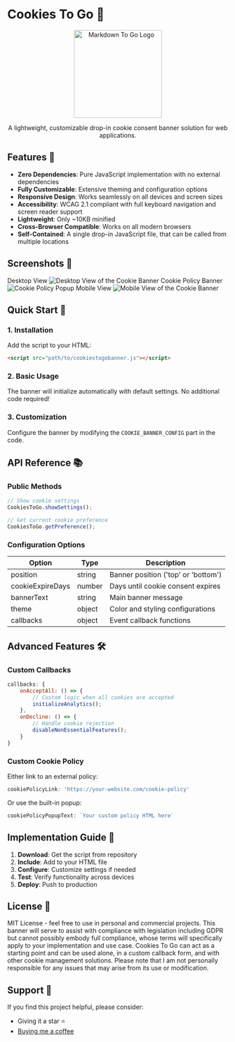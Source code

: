 # Cookies To Go 🍪

<p align="center">
  <img src="https://i.ibb.co/tM55Sq3Q/Cookies-To-Go-Logo.png" alt="Markdown To Go Logo" width="200"/>
</p>

<p align="center">
A lightweight, customizable drop-in cookie consent banner solution for web applications.
</p>

## Features 🚀

- **Zero Dependencies**: Pure JavaScript implementation with no external dependencies
- **Fully Customizable**: Extensive theming and configuration options
- **Responsive Design**: Works seamlessly on all devices and screen sizes
- **Accessibility**: WCAG 2.1 compliant with full keyboard navigation and screen reader support
- **Lightweight**: Only ~10KB minified
- **Cross-Browser Compatible**: Works on all modern browsers
- **Self-Contained**: A single drop-in JavaScript file, that can be called from multiple locations

## Screenshots 📸
Desktop View
![Desktop View of the Cookie Banner](https://i.ibb.co/Kpz3Dj0M/cookiestogo-1.png)
Cookie Policy Banner
![Cookie Policy Popup](https://i.ibb.co/tpvjNX8w/cookiestogo-2.png)
Mobile View
![Mobile View of the Cookie Banner](https://i.ibb.co/b5r9zgWz/cookiestogo-3.png)

## Quick Start 🎯

### 1. Installation

Add the script to your HTML:

```html
<script src="path/to/cookiestogobanner.js"></script>
```

### 2. Basic Usage

The banner will initialize automatically with default settings. No additional code required!

### 3. Customization

Configure the banner by modifying the `COOKIE_BANNER_CONFIG` part in the code.

## API Reference 📚

### Public Methods

```javascript
// Show cookie settings
CookiesToGo.showSettings();

// Get current cookie preference
CookiesToGo.getPreference();
```

### Configuration Options

| Option | Type | Description |
|--------|------|-------------|
| position | string | Banner position ('top' or 'bottom') |
| cookieExpireDays | number | Days until cookie consent expires |
| bannerText | string | Main banner message |
| theme | object | Color and styling configurations |
| callbacks | object | Event callback functions |

## Advanced Features 🛠️

### Custom Callbacks

```javascript
callbacks: {
    onAcceptAll: () => {
        // Custom logic when all cookies are accepted
        initializeAnalytics();
    },
    onDecline: () => {
        // Handle cookie rejection
        disableNonEssentialFeatures();
    }
}
```

### Custom Cookie Policy

Either link to an external policy:
```javascript
cookiePolicyLink: 'https://your-website.com/cookie-policy'
```

Or use the built-in popup:
```javascript
cookiePolicyPopupText: `Your custom policy HTML here`
```

## Implementation Guide 📝

1. **Download**: Get the script from repository
2. **Include**: Add to your HTML file
3. **Configure**: Customize settings if needed
4. **Test**: Verify functionality across devices
5. **Deploy**: Push to production

## License 📄

MIT License - feel free to use in personal and commercial projects.
This banner will serve to assist with compliance with legislation including GDPR but cannot possibly embody full compliance, whose terms will specifically apply to your implementation and use case. Cookies To Go can act as a starting point and can be used alone, in a custom callback form, and with other cookie management solutions. Please note that I am not personally responsible for any issues that may arise from its use or modification.

## Support 🌟

If you find this project helpful, please consider:
- Giving it a star ⭐
- [Buying me a coffee](https://buymeacoffee.com/uzayyildirim)
